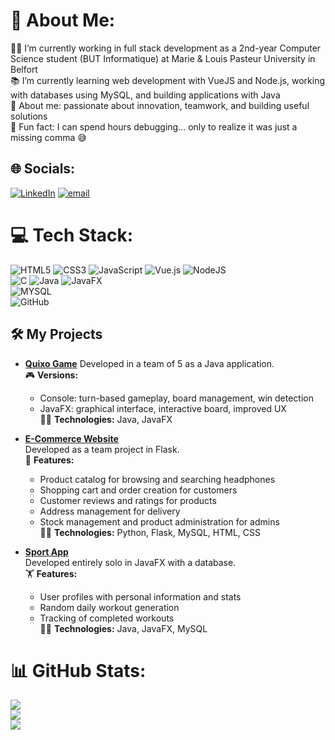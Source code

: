 # 💫 About Me:
👨‍🎓 I’m currently working in full stack development as a 2nd-year Computer Science student (BUT Informatique) at Marie & Louis Pasteur University in Belfort <br>📚 I’m currently learning web development with VueJS and Node.js, working with databases using MySQL, and building applications with Java <br>🔎 About me: passionate about innovation, teamwork, and building useful solutions <br>🎲 Fun fact: I can spend hours debugging… only to realize it was just a missing comma 😅 <br>


## 🌐 Socials:
[![LinkedIn](https://img.shields.io/badge/LinkedIn-%230077B5.svg?logo=linkedin&logoColor=white)](https://www.linkedin.com/in/alban-choulet-542072352/) [![email](https://img.shields.io/badge/Email-D14836?logo=gmail&logoColor=white)](mailto:alban.choulet1@gmail.com) 

# 💻 Tech Stack:
![HTML5](https://img.shields.io/badge/html5-%23E34F26.svg?style=for-the-badge&logo=html5&logoColor=white) ![CSS3](https://img.shields.io/badge/css3-%231572B6.svg?style=for-the-badge&logo=css3&logoColor=white) ![JavaScript](https://img.shields.io/badge/javascript-%23323330.svg?style=for-the-badge&logo=javascript&logoColor=%23F7DF1E) ![Vue.js](https://img.shields.io/badge/vue.js-%2335495e.svg?style=for-the-badge&logo=vuedotjs&logoColor=%234FC08D) ![NodeJS](https://img.shields.io/badge/node.js-6DA55F?style=for-the-badge&logo=node.js&logoColor=white)<br> ![C](https://img.shields.io/badge/c-%2300599C.svg?style=for-the-badge&logo=c&logoColor=white) ![Java](https://img.shields.io/badge/java-%23ED8B00.svg?style=for-the-badge&logo=openjdk&logoColor=white) ![JavaFX](https://img.shields.io/badge/javafx-%23FF0000.svg?style=for-the-badge&logo=javafx&logoColor=white)<br> ![MYSQL](https://img.shields.io/badge/mysql-4479A1.svg?style=for-the-badge&logo=mysql&logoColor=white)<br> ![GitHub](https://img.shields.io/badge/github-%23121011.svg?style=for-the-badge&logo=github&logoColor=white)

## 🛠️ My Projects

- [**Quixo Game**](https://github.com/Alban-70/Quixo)
  Developed in a team of 5 as a Java application.  
  🎮 **Versions:**  
    - Console: turn-based gameplay, board management, win detection  
    - JavaFX: graphical interface, interactive board, improved UX  
  🧑‍💻 **Technologies:** Java, JavaFX

- [**E-Commerce Website**](https://github.com/Alban-70/Ecommerce_Project)  
  Developed as a team project in Flask.  
  🛒 **Features:**  
    - Product catalog for browsing and searching headphones  
    - Shopping cart and order creation for customers  
    - Customer reviews and ratings for products  
    - Address management for delivery  
    - Stock management and product administration for admins  
  🧑‍💻 **Technologies:** Python, Flask, MySQL, HTML, CSS

- [**Sport App**](https://github.com/Alban-70/sportapp)  
  Developed entirely solo in JavaFX with a database.  
  🏋️ **Features:**  
    - User profiles with personal information and stats  
    - Random daily workout generation  
    - Tracking of completed workouts  
  🧑‍💻 **Technologies:** Java, JavaFX, MySQL





# 📊 GitHub Stats:
![](https://github-readme-stats.vercel.app/api?username=Alban-70&theme=transparent&hide_border=false&include_all_commits=false&count_private=true)<br/>
![](https://nirzak-streak-stats.vercel.app/?user=Alban-70&theme=transparent&hide_border=false)<br/>
![](https://github-readme-stats.vercel.app/api/top-langs/?username=Alban-70&theme=transparent&hide_border=false&include_all_commits=false&count_private=true&layout=compact)

<!-- Proudly created with GPRM ( https://gprm.itsvg.in ) -->
